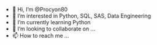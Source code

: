 - 👋 Hi, I’m @Procyon80
- 👀 I’m interested in Python, SQL, SAS, Data Engineering
- 🌱 I’m currently learning Python
- 💞️ I’m looking to collaborate on ...
- 📫 How to reach me ...

<!---
Procyon80/Procyon80 is a ✨ special ✨ repository because its `README.md` (this file) appears on your GitHub profile.
You can click the Preview link to take a look at your changes.
--->
